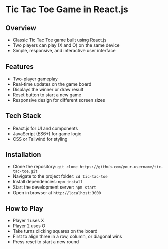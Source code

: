 # Tic Tac Toe Game in React.js  

## Overview  
- Classic Tic Tac Toe game built using React.js  
- Two players can play (X and O) on the same device  
- Simple, responsive, and interactive user interface  

## Features  
- Two-player gameplay  
- Real-time updates on the game board  
- Displays the winner or draw result  
- Reset button to start a new game  
- Responsive design for different screen sizes  

## Tech Stack  
- React.js for UI and components  
- JavaScript (ES6+) for game logic  
- CSS or Tailwind for styling  

## Installation  
- Clone the repository: `git clone https://github.com/your-username/tic-tac-toe.git`  
- Navigate to the project folder: `cd tic-tac-toe`  
- Install dependencies: `npm install`  
- Start the development server: `npm start`  
- Open in browser at `http://localhost:3000`  

## How to Play  
- Player 1 uses X  
- Player 2 uses O  
- Take turns clicking squares on the board  
- First to align three in a row, column, or diagonal wins  
- Press reset to start a new round  

